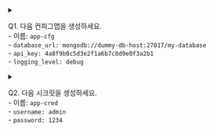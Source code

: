 <details>
<summary>

Q1. 다음 컨피그맵을 생성하세요.
<br> - 이름: `app-cfg`
<br> - `database_url: mongodb://dummy-db-host:27017/my-database`
<br> - `api_key: 4a8f9b0c5d3e2f1a6b7c8d9e0f3a2b1`
<br> - `logging_level: debug`

</summary>

```sh
# from-literal 옵션 사용
$ k create cm app-cfg --from-literal=database_url=mongodb://dummy-db-host:27017/my-database --from-literal=api_key=4a8f9b0c5d3e2f1a6b7c8d9e0f3a2b1 --from-literal=logging_level=debug

# from-file 옵션 사용
$ mkdir -p data
$ echo -n "mongodb://dummy-db-host:27017/my-database" > data/database_url
$ echo -n "4a8f9b0c5d3e2f1a6b7c8d9e0f3a2b1" > data/api_key
$ echo -n "debug" > data/logging_level
$ k create cm app-cfg --from-file=data

# from-env-file 옵션 사용
$ cat <<EOF > data.env
database_url=mongodb://dummy-db-host:27017/my-database
api_key=4a8f9b0c5d3e2f1a6b7c8d9e0f3a2b1
logging_level=debug
EOF

$ k create cm app-cfg --from-env-file=data.env
```

</details>

<details>
<summary>

Q2. 다음 시크릿을 생성하세요.
<br> - 이름: `app-cred`
<br> - `username: admin`
<br> - `password: 1234`

</summary>

```sh
# from-literal 옵션 사용
$ k create secret generic app-cred --from-literal=username=admin --from-literal=password=1234

# from-file 옵션 사용
$ mkdir -p secrets
$ echo -n "admin" > secrets/username
$ echo -n "1234" > secrets/password
$ k create secret generic app-cred --from-file=secrets

# from-env-file 옵션 사용
$ cat <<EOF > secrets.env
username=admin
password=1234
EOF

$ k create secret generic app-cred --from-env-file=secrets.env
```

<details>
<summary>

Q3. 파드에서 컨테이너 환경변수로 `app-cfg` 컨피그맵의 값들을 사용하세요.
<br> - 파드 이름: `pod-with-cfg`
<br> - 컨테이너 이름: `app`
<br> - 컨테이너 이미지: `nginx:1.19.10`

</summary>

```yaml
apiVersion: v1
kind: Pod
metadata:
  name: pod-with-cfg
spec:
  containers:
  - name: app
    image: nginx:1.19.10
    envFrom:
    - configMapRef:
        name: app-cfg
```

```sh
# 확인
$ k exec pod-with-cfg -- env | grep -E '(database_url|api_key|logging_level)'
```

</details>

<details>
<summary>

Q4. 파드에서 컨테이너 환경변수로 `app-cred` 시크릿 중 `username`의 값만 사용하세요.
<br> - 파드 이름: `pod-with-cred`
<br> - 컨테이너 이름: `app`
<br> - 컨테이너 이미지: `nginx:1.19.10`
<br> - 컨테이너 환경변수: `USERNAME`

</summary>

```yaml
apiVersion: v1
kind: Pod
metadata:
  name: pod-with-cred
spec:
  containers:
  - name: app
    image: nginx:1.19.10
    env:
    - name: USERNAME
      valueFrom:
        secretKeyRef:
          name: app-cred
          key: username
```


```sh
# 확인
$ k exec pod-with-cred -- env | grep USERNAME
```

</details>

<details>
<summary>

Q5. 파드에서 컨테이너 다음 경로에 `app-cfg` 컨피그맵의 값들을 마운트하세요.
<br> - 파드 이름: `pod-mnt-cfg`
<br> - 컨테이너 이름: `app`
<br> - 컨테이너 이미지: `nginx:1.19.10`
<br> - 컨테이너 마운트 경로: `/etc/config`

</summary>

```yaml
apiVersion: v1
kind: Pod
metadata:
  name: pod-mnt-cfg
spec:
  containers:
  - name: app
    image: nginx:1.19.10
    volumeMounts:
    - name: config-volume
      mountPath: /etc/config
  volumes:
  - name: config-volume
    configMap:
      name: app-cfg
```

```sh
# 확인
$ k exec pod-mnt-cfg -- ls /etc/config
$ k exec pod-mnt-cfg -- cat /etc/config/api_key
$ k exec pod-mnt-cfg -- cat /etc/config/database_url
$ k exec pod-mnt-cfg -- cat /etc/config/logging_level
```

</details>
